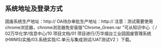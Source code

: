 ## 系统地址及登录方式

固废系统生产地址：http://
OA待办审批生产地址：http:// 
注意：测试需要使用chrome浏览器，chrome浏览器免安装版"Chrome_Green.rar "可从知识中心（ ‎/‪02万华化学‬/‪信息中心‬/‪10 项目文档‬/‪01 项目进行‬/‪万华烟台工业园固废管理系统(HWMS)实施‬/‪03.系统实现‬/‪C.单元与集成测试‬/‪UAT测试V2‬ ）下载。‬‬‬‬‬‬‬‬
